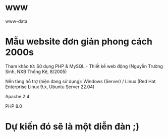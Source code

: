 # www
www-data

# Mẫu website đơn giản phong cách 2000s

Tham khảo từ: Sử dụng PHP & MySQL - Thiết kế web động (Nguyễn Trường Sinh, NXB Thống Kê, 8/2005)

Nền tảng hỗ trợ (hiện đang sử dụng): 
Windows (Server) / Linux (Red Hat Enterprise Linux 9.x, Ubuntu Server 22.04)

Apache 2.4

PHP 8.0

# Dự kiến đó sẽ là một diễn đàn ;)
